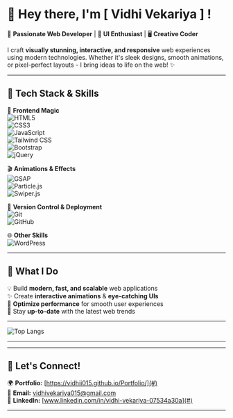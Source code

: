 # 👋 Hey there, I'm [ Vidhi Vekariya ] !

🚀 **Passionate Web Developer** | 🎨 **UI Enthusiast** | 🖥️ **Creative Coder**  

I craft **visually stunning, interactive, and responsive** web experiences using modern technologies. Whether it's sleek designs, smooth animations, or pixel-perfect layouts - I bring ideas to life on the web! ✨  

---

## 🔧 Tech Stack & Skills  
🎨 **Frontend Magic**  
![HTML5](https://img.shields.io/badge/-HTML5-E34F26?style=flat&logo=html5&logoColor=white)  
![CSS3](https://img.shields.io/badge/-CSS3-1572B6?style=flat&logo=css3&logoColor=white)  
![JavaScript](https://img.shields.io/badge/-JavaScript-F7DF1E?style=flat&logo=javascript&logoColor=black)  
![Tailwind CSS](https://img.shields.io/badge/-TailwindCSS-38B2AC?style=flat&logo=tailwind-css&logoColor=white)  
![Bootstrap](https://img.shields.io/badge/-Bootstrap-7952B3?style=flat&logo=bootstrap&logoColor=white)  
![jQuery](https://img.shields.io/badge/-jQuery-0769AD?style=flat&logo=jquery&logoColor=white)  

🎬 **Animations & Effects**  
![GSAP](https://img.shields.io/badge/-GSAP-88CE02?style=flat&logo=greensock&logoColor=white)  
![Particle.js](https://img.shields.io/badge/-Particle.js-000000?style=flat)  
![Swiper.js](https://img.shields.io/badge/-Swiper.js-6332F6?style=flat)  

🔗 **Version Control & Deployment**  
![Git](https://img.shields.io/badge/-Git-F05032?style=flat&logo=git&logoColor=white)  
![GitHub](https://img.shields.io/badge/-GitHub-181717?style=flat&logo=github&logoColor=white)  

🌐 **Other Skills**  
![WordPress](https://img.shields.io/badge/-WordPress-21759B?style=flat&logo=wordpress&logoColor=white)  

---

## 🎨 What I Do  
💡 Build **modern, fast, and scalable** web applications  
✨ Create **interactive animations** & **eye-catching UIs**  
🔧 **Optimize performance** for smooth user experiences  
🚀 Stay **up-to-date** with the latest web trends  

---

![Top Langs](https://github-readme-stats.vercel.app/api/top-langs/?username=vidhii015&layout=compact&theme=radical)

---



---

## 🚀 Let's Connect!  
🌍 **Portfolio:** [https://vidhii015.github.io/Portfolio/](#)  
📩 **Email:** [vidhivekariya015@gmail.com](#)  
💼 **LinkedIn:** [www.linkedin.com/in/vidhi-vekariya-07534a30a](#)  

---


